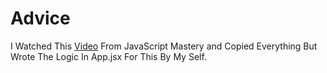 # Advice
I Watched This [Video](https://youtu.be/o5CdCETh8cQ) From JavaScript Mastery and Copied Everything But Wrote The Logic In App.jsx For This By My Self.
